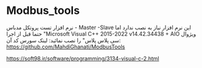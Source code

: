 # Modbus_tools

نرم افزار تست پروتکل مدباس - Master -Slave
این نرم افزار نیاز به نصب ندارد اما حتما قبل از اجرا "Microsoft Visual C++ 2015-2022 v14.42.34438 + AIO ویژوال سی پلاس پلاس" را نصب نمائید:
لینک سورس کد آن:   https://github.com/MahdiGhanati/ModbusTools

https://soft98.ir/software/programming/3134-visual-c-2.html
